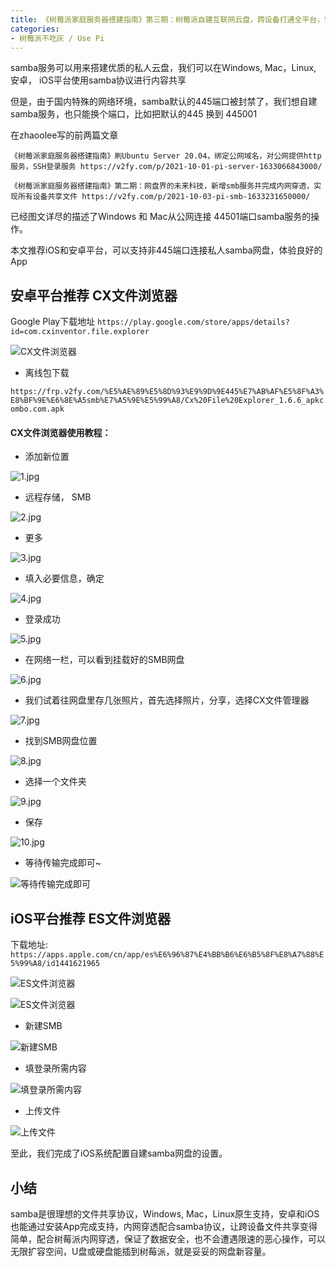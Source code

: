```yaml
---
title: 《树莓派家庭服务器搭建指南》第三期：树莓派自建互联网云盘，跨设备打通全平台，安卓和iOS如何在非445端口使用samba服务
categories:
- 树莓派不吃灰 / Use Pi
---
```




samba服务可以用来搭建优质的私人云盘，我们可以在Windows, Mac，Linux, 安卓， iOS平台使用samba协议进行内容共享

但是，由于国内特殊的网络环境，samba默认的445端口被封禁了，我们想自建samba服务，也只能换个端口，比如把默认的445 换到 445001

在zhaoolee写的前两篇文章

`《树莓派家庭服务器搭建指南》刷Ubuntu Server 20.04，绑定公网域名，对公网提供http服务，SSH登录服务 https://v2fy.com/p/2021-10-01-pi-server-1633066843000/`

`《树莓派家庭服务器搭建指南》第二期：网盘界的未来科技，新增smb服务并完成内网穿透，实现所有设备共享文件 https://v2fy.com/p/2021-10-03-pi-smb-1633231650000/` 

已经图文详尽的描述了Windows 和 Mac从公网连接 44501端口samba服务的操作。


本文推荐iOS和安卓平台，可以支持非445端口连接私人samba网盘，体验良好的App


## 安卓平台推荐 CX文件浏览器


Google Play下载地址 `https://play.google.com/store/apps/details?id=com.cxinventor.file.explorer`


![CX文件浏览器](https://cdn.fangyuanxiaozhan.com/assets/1633327569569hd8w64Q1.png)



- 离线包下载

`https://frp.v2fy.com/%E5%AE%89%E5%8D%93%E9%9D%9E445%E7%AB%AF%E5%8F%A3%E8%BF%9E%E6%8E%A5smb%E7%A5%9E%E5%99%A8/Cx%20File%20Explorer_1.6.6_apkcombo.com.apk`

#### CX文件浏览器使用教程：

- 添加新位置

![1.jpg](https://cdn.fangyuanxiaozhan.com/assets/1633327574695nFpCFFjR.jpeg)

- 远程存储， SMB

![2.jpg](https://cdn.fangyuanxiaozhan.com/assets/1633327601851FewytHbY.jpeg)

- 更多

![3.jpg](https://cdn.fangyuanxiaozhan.com/assets/1633327606769RkrxDFee.jpeg)

- 填入必要信息，确定

![4.jpg](https://cdn.fangyuanxiaozhan.com/assets/1633327610907fT4YrHTB.jpeg)

- 登录成功

![5.jpg](https://cdn.fangyuanxiaozhan.com/assets/1633327615588a3sbXpm7.jpeg)


- 在网络一栏，可以看到挂载好的SMB网盘

![6.jpg](https://cdn.fangyuanxiaozhan.com/assets/1633327620982mybNTkYS.jpeg)


- 我们试着往网盘里存几张照片，首先选择照片，分享，选择CX文件管理器

![7.jpg](https://cdn.fangyuanxiaozhan.com/assets/1633327625689iieJ46dc.jpeg)

- 找到SMB网盘位置

![8.jpg](https://cdn.fangyuanxiaozhan.com/assets/1633327629812z0E76FFX.jpeg)

- 选择一个文件夹

![9.jpg](https://cdn.fangyuanxiaozhan.com/assets/1633327634393SjpPRZcS.jpeg)

- 保存

![10.jpg](https://cdn.fangyuanxiaozhan.com/assets/16333276388235e8eSzST.jpeg)


- 等待传输完成即可~


![等待传输完成即可](https://cdn.fangyuanxiaozhan.com/assets/16333276437171m1xNr1K.jpeg)


## iOS平台推荐 ES文件浏览器


下载地址: `https://apps.apple.com/cn/app/es%E6%96%87%E4%BB%B6%E6%B5%8F%E8%A7%88%E5%99%A8/id1441621965`

![ES文件浏览器](https://cdn.fangyuanxiaozhan.com/assets/1633327650166TQ1Gik5T.jpeg)

![ES文件浏览器](https://cdn.fangyuanxiaozhan.com/assets/1633327653663fxtiEtt1.png)

- 新建SMB

![新建SMB](https://cdn.fangyuanxiaozhan.com/assets/1633327658539PRenzCzW.jpeg)

- 填登录所需内容

![填登录所需内容](https://cdn.fangyuanxiaozhan.com/assets/1633327662576eZhYsrXp.jpeg)


- 上传文件


![上传文件](https://cdn.fangyuanxiaozhan.com/assets/1633327668759TQZKChE5.jpeg)


至此，我们完成了iOS系统配置自建samba网盘的设置。


## 小结

samba是很理想的文件共享协议，Windows, Mac，Linux原生支持，安卓和iOS也能通过安装App完成支持，内网穿透配合samba协议，让跨设备文件共享变得简单，配合树莓派内网穿透，保证了数据安全，也不会遭遇限速的恶心操作，可以无限扩容空间，U盘或硬盘能插到树莓派，就是妥妥的网盘新容量。



